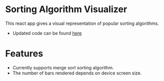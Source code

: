 # Sorting Algorithm Visualizer

This react app gives a visual representation of popular sorting algorithms.
- Updated code can be found [here](https://github.com/MichOchieng/website/blob/master/src/components/algVisualiszer/visualizer.js)   
# Features
- Currently supports merge sort sorting algorithm.
- The number of bars rendered depends on device screen size.
